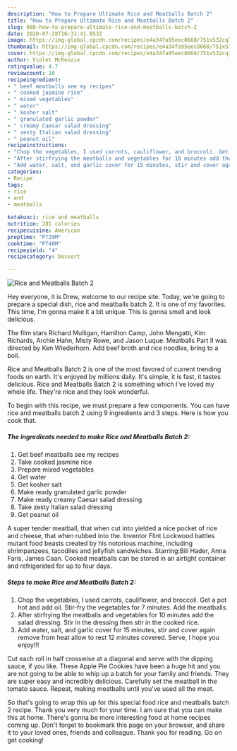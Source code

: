 ```yaml
---
description: "How to Prepare Ultimate Rice and Meatballs Batch 2"
title: "How to Prepare Ultimate Rice and Meatballs Batch 2"
slug: 980-how-to-prepare-ultimate-rice-and-meatballs-batch-2
date: 2020-07-28T16:31:41.853Z
image: https://img-global.cpcdn.com/recipes/e4a34fa95eec8668/751x532cq70/rice-and-meatballs-batch-2-recipe-main-photo.jpg
thumbnail: https://img-global.cpcdn.com/recipes/e4a34fa95eec8668/751x532cq70/rice-and-meatballs-batch-2-recipe-main-photo.jpg
cover: https://img-global.cpcdn.com/recipes/e4a34fa95eec8668/751x532cq70/rice-and-meatballs-batch-2-recipe-main-photo.jpg
author: Violet McKenzie
ratingvalue: 4.7
reviewcount: 10
recipeingredient:
- " beef meatballs see my recipes"
- " cooked jasmine rice"
- " mixed vegetables"
- " water"
- " kosher salt"
- " granulated garlic powder"
- " creamy Caesar salad dressing"
- " zesty Italian salad dressing"
- " peanut oil"
recipeinstructions:
- "Chop the vegetables, I used carrots, cauliflower, and broccoli. Get a pot hot and add oil. Stir-fry the vegetables for 7 minutes. Add the meatballs."
- "After stirfrying the meatballs and vegetables for 10 minutes add the salad dressing. Stir in the dressing then stir in the cooked rice."
- "Add water, salt, and garlic cover for 15 minutes, stir and cover again remove from heat allow to rest 12 minutes covered. Serve, I hope you enjoy!!!"
categories:
- Recipe
tags:
- rice
- and
- meatballs

katakunci: rice and meatballs 
nutrition: 281 calories
recipecuisine: American
preptime: "PT29M"
cooktime: "PT40M"
recipeyield: "4"
recipecategory: Dessert

---
```



![Rice and Meatballs Batch 2](https://img-global.cpcdn.com/recipes/e4a34fa95eec8668/751x532cq70/rice-and-meatballs-batch-2-recipe-main-photo.jpg)

Hey everyone, it is Drew, welcome to our recipe site. Today, we're going to prepare a special dish, rice and meatballs batch 2. It is one of my favorites. This time, I'm gonna make it a bit unique. This is gonna smell and look delicious.

The film stars Richard Mulligan, Hamilton Camp, John Mengatti, Kim Richards, Archie Hahn, Misty Rowe, and Jason Luque. Meatballs Part II was directed by Ken Wiederhorn. Add beef broth and rice noodles, bring to a boil.

Rice and Meatballs Batch 2 is one of the most favored of current trending foods on earth. It's enjoyed by millions daily. It's simple, it is fast, it tastes delicious. Rice and Meatballs Batch 2 is something which I've loved my whole life. They're nice and they look wonderful.


To begin with this recipe, we must prepare a few components. You can have rice and meatballs batch 2 using 9 ingredients and 3 steps. Here is how you cook that.

<!--inarticleads1-->

##### The ingredients needed to make Rice and Meatballs Batch 2:

1. Get  beef meatballs see my recipes
1. Take  cooked jasmine rice
1. Prepare  mixed vegetables
1. Get  water
1. Get  kosher salt
1. Make ready  granulated garlic powder
1. Make ready  creamy Caesar salad dressing
1. Take  zesty Italian salad dressing
1. Get  peanut oil


A super tender meatball, that when cut into yielded a nice pocket of rice and cheese, that when rubbed into the. Inventor Flint Lockwood battles mutant food beasts created by his notorious machine, including shrimpanzees, tacodiles and jellyfish sandwiches. Starring:Bill Hader, Anna Faris, James Caan. Cooked meatballs can be stored in an airtight container and refrigerated for up to four days. 

<!--inarticleads2-->

##### Steps to make Rice and Meatballs Batch 2:

1. Chop the vegetables, I used carrots, cauliflower, and broccoli. Get a pot hot and add oil. Stir-fry the vegetables for 7 minutes. Add the meatballs.
1. After stirfrying the meatballs and vegetables for 10 minutes add the salad dressing. Stir in the dressing then stir in the cooked rice.
1. Add water, salt, and garlic cover for 15 minutes, stir and cover again remove from heat allow to rest 12 minutes covered. Serve, I hope you enjoy!!!


Cut each roll in half crosswise at a diagonal and serve with the dipping sauce, if you like. These Apple Pie Cookies have been a huge hit and you are not going to be able to whip up a batch for your family and friends. They are super easy and incredibly delicious. Carefully set the meatball in the tomato sauce. Repeat, making meatballs until you&#39;ve used all the meat. 

So that's going to wrap this up for this special food rice and meatballs batch 2 recipe. Thank you very much for your time. I am sure that you can make this at home. There's gonna be more interesting food at home recipes coming up. Don't forget to bookmark this page on your browser, and share it to your loved ones, friends and colleague. Thank you for reading. Go on get cooking!
